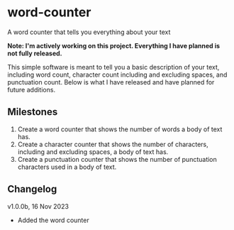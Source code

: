 # word-counter
A word counter that tells you everything about your text

**Note: I'm actively working on this project. Everything I have planned is not fully released.**

This simple software is meant to tell you a basic description of your text, including word count, character count including and excluding spaces, and punctuation count. Below is what I have released and have planned for future additions.

## Milestones

1. Create a word counter that shows the number of words a body of text has.
2. Create a character counter that shows the number of characters, including and excluding spaces, a body of text has.
3. Create a punctuation counter that shows the number of punctuation characters used in a body of text.

## Changelog
v1.0.0b, 16 Nov 2023
- Added the word counter

